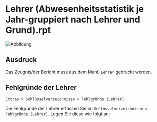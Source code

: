 ﻿# Lehrer (Abwesenheitsstatistik  je Jahr-gruppiert nach Lehrer und Grund).rpt

[1]:/assets/images/lehrer/002.png "Abbildung"

![Abbildung][1]

## Ausdruck

Das Zeugnis/der Bericht muss aus dem Menü `Lehrer` gedruckt werden.

## Fehlgründe der Lehrer

`Extras > Schlüsselverzeichnisse > Fehlgründe (Lehrer)`

Die Fehlgründe der Lehrer erfassen Sie im `Schlüsselverzeichnisse > Fehlgründe (Lehrer)`. Legen Sie diese wie folgt an:  
